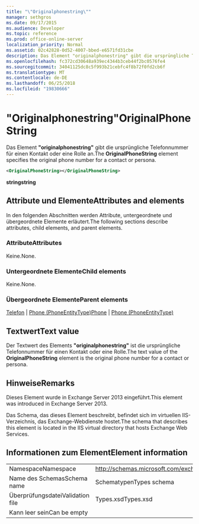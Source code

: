```yaml
---
title: "\"Originalphonestring\""
manager: sethgros
ms.date: 09/17/2015
ms.audience: Developer
ms.topic: reference
ms.prod: office-online-server
localization_priority: Normal
ms.assetid: 02c42828-0d52-4007-bbed-e6571fd31cbe
description: Das Element "originalphonestring" gibt die ursprüngliche Telefonnummer für einen Kontakt oder eine Rolle an.
ms.openlocfilehash: fc372cd30648a939ec4344b3ceb44f2bc0576fe4
ms.sourcegitcommit: 34041125dc8c5f993b21cebfc4f8b72f0fd2cb6f
ms.translationtype: MT
ms.contentlocale: de-DE
ms.lasthandoff: 06/25/2018
ms.locfileid: "19830666"
---
```

# <a name="originalphonestring"></a><span data-ttu-id="f3d0d-103">"Originalphonestring"</span><span class="sxs-lookup"><span data-stu-id="f3d0d-103">OriginalPhoneString</span></span>

<span data-ttu-id="f3d0d-104">Das Element **"originalphonestring"** gibt die ursprüngliche Telefonnummer für einen Kontakt oder eine Rolle an.</span><span class="sxs-lookup"><span data-stu-id="f3d0d-104">The **OriginalPhoneString** element specifies the original phone number for a contact or persona.</span></span> 
  
```XML
<OriginalPhoneString></OriginalPhoneString>
```

 <span data-ttu-id="f3d0d-105">**string**</span><span class="sxs-lookup"><span data-stu-id="f3d0d-105">**string**</span></span>
## <a name="attributes-and-elements"></a><span data-ttu-id="f3d0d-106">Attribute und Elemente</span><span class="sxs-lookup"><span data-stu-id="f3d0d-106">Attributes and elements</span></span>

<span data-ttu-id="f3d0d-107">In den folgenden Abschnitten werden Attribute, untergeordnete und übergeordnete Elemente erläutert.</span><span class="sxs-lookup"><span data-stu-id="f3d0d-107">The following sections describe attributes, child elements, and parent elements.</span></span>
  
### <a name="attributes"></a><span data-ttu-id="f3d0d-108">Attribute</span><span class="sxs-lookup"><span data-stu-id="f3d0d-108">Attributes</span></span>

<span data-ttu-id="f3d0d-109">Keine.</span><span class="sxs-lookup"><span data-stu-id="f3d0d-109">None.</span></span>
  
### <a name="child-elements"></a><span data-ttu-id="f3d0d-110">Untergeordnete Elemente</span><span class="sxs-lookup"><span data-stu-id="f3d0d-110">Child elements</span></span>

<span data-ttu-id="f3d0d-111">Keine.</span><span class="sxs-lookup"><span data-stu-id="f3d0d-111">None.</span></span>
  
### <a name="parent-elements"></a><span data-ttu-id="f3d0d-112">Übergeordnete Elemente</span><span class="sxs-lookup"><span data-stu-id="f3d0d-112">Parent elements</span></span>

<span data-ttu-id="f3d0d-113">[Telefon](phone.md) | [Phone (PhoneEntityType)](phone-phoneentitytype.md)</span><span class="sxs-lookup"><span data-stu-id="f3d0d-113">[Phone](phone.md) | [Phone (PhoneEntityType)](phone-phoneentitytype.md)</span></span>
  
## <a name="text-value"></a><span data-ttu-id="f3d0d-114">Textwert</span><span class="sxs-lookup"><span data-stu-id="f3d0d-114">Text value</span></span>

<span data-ttu-id="f3d0d-115">Der Textwert des Elements **"originalphonestring"** ist die ursprüngliche Telefonnummer für einen Kontakt oder eine Rolle.</span><span class="sxs-lookup"><span data-stu-id="f3d0d-115">The text value of the **OriginalPhoneString** element is the original phone number for a contact or persona.</span></span> 
  
## <a name="remarks"></a><span data-ttu-id="f3d0d-116">Hinweise</span><span class="sxs-lookup"><span data-stu-id="f3d0d-116">Remarks</span></span>

<span data-ttu-id="f3d0d-117">Dieses Element wurde in Exchange Server 2013 eingeführt.</span><span class="sxs-lookup"><span data-stu-id="f3d0d-117">This element was introduced in Exchange Server 2013.</span></span>
  
<span data-ttu-id="f3d0d-118">Das Schema, das dieses Element beschreibt, befindet sich im virtuellen IIS-Verzeichnis, das Exchange-Webdienste hostet.</span><span class="sxs-lookup"><span data-stu-id="f3d0d-118">The schema that describes this element is located in the IIS virtual directory that hosts Exchange Web Services.</span></span>
  
## <a name="element-information"></a><span data-ttu-id="f3d0d-119">Informationen zum Element</span><span class="sxs-lookup"><span data-stu-id="f3d0d-119">Element information</span></span>

|||
|:-----|:-----|
|<span data-ttu-id="f3d0d-120">Namespace</span><span class="sxs-lookup"><span data-stu-id="f3d0d-120">Namespace</span></span>  <br/> |http://schemas.microsoft.com/exchange/services/2006/types  <br/> |
|<span data-ttu-id="f3d0d-121">Name des Schemas</span><span class="sxs-lookup"><span data-stu-id="f3d0d-121">Schema name</span></span>  <br/> |<span data-ttu-id="f3d0d-122">Schematypen</span><span class="sxs-lookup"><span data-stu-id="f3d0d-122">Types schema</span></span>  <br/> |
|<span data-ttu-id="f3d0d-123">Überprüfungsdatei</span><span class="sxs-lookup"><span data-stu-id="f3d0d-123">Validation file</span></span>  <br/> |<span data-ttu-id="f3d0d-124">Types.xsd</span><span class="sxs-lookup"><span data-stu-id="f3d0d-124">Types.xsd</span></span>  <br/> |
|<span data-ttu-id="f3d0d-125">Kann leer sein</span><span class="sxs-lookup"><span data-stu-id="f3d0d-125">Can be empty</span></span>  <br/> ||
   

